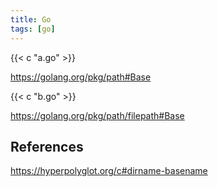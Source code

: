 ```yaml
---
title: Go
tags: [go]
---
```


{{< c "a.go" >}}

<https://golang.org/pkg/path#Base>

{{< c "b.go" >}}

<https://golang.org/pkg/path/filepath#Base>

## References

<https://hyperpolyglot.org/c#dirname-basename>
